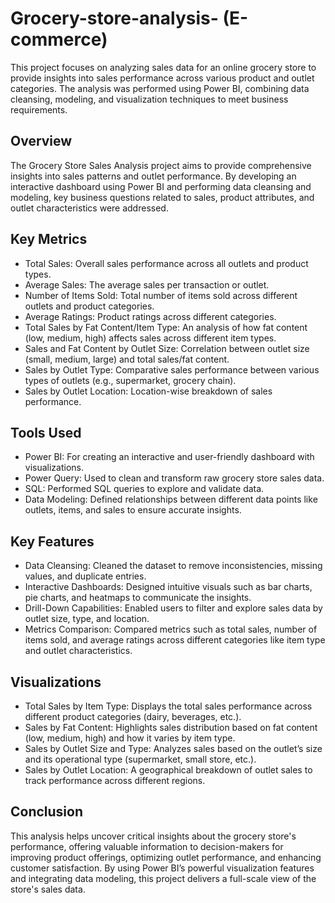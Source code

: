 # Grocery-store-analysis- (E-commerce)

This project focuses on analyzing sales data for an online grocery store to provide insights into sales performance across various product and outlet categories. The analysis was performed using Power BI, combining data cleansing, modeling, and visualization techniques to meet business requirements.

## Overview
The Grocery Store Sales Analysis project aims to provide comprehensive insights into sales patterns and outlet performance. By developing an interactive dashboard using Power BI and performing data cleansing and modeling, key business questions related to sales, product attributes, and outlet characteristics were addressed.

## Key Metrics
- Total Sales: Overall sales performance across all outlets and product types.
- Average Sales: The average sales per transaction or outlet.
- Number of Items Sold: Total number of items sold across different outlets and product categories.
- Average Ratings: Product ratings across different categories.
- Total Sales by Fat Content/Item Type: An analysis of how fat content (low, medium, high) affects sales across different item types.
- Sales and Fat Content by Outlet Size: Correlation between outlet size (small, medium, large) and total sales/fat content.
- Sales by Outlet Type: Comparative sales performance between various types of outlets (e.g., supermarket, grocery chain).
- Sales by Outlet Location: Location-wise breakdown of sales performance.

## Tools Used
- Power BI: For creating an interactive and user-friendly dashboard with visualizations.
- Power Query: Used to clean and transform raw grocery store sales data.
- SQL: Performed SQL queries to explore and validate data.
- Data Modeling: Defined relationships between different data points like outlets, items, and sales to ensure accurate insights.

## Key Features
- Data Cleansing: Cleaned the dataset to remove inconsistencies, missing values, and duplicate entries.
- Interactive Dashboards: Designed intuitive visuals such as bar charts, pie charts, and heatmaps to communicate the insights.
- Drill-Down Capabilities: Enabled users to filter and explore sales data by outlet size, type, and location.
- Metrics Comparison: Compared metrics such as total sales, number of items sold, and average ratings across different categories like item type and outlet characteristics.

## Visualizations
- Total Sales by Item Type: Displays the total sales performance across different product categories (dairy, beverages, etc.).
- Sales by Fat Content: Highlights sales distribution based on fat content (low, medium, high) and how it varies by item type.
- Sales by Outlet Size and Type: Analyzes sales based on the outlet’s size and its operational type (supermarket, small store, etc.).
- Sales by Outlet Location: A geographical breakdown of outlet sales to track performance across different regions.

## Conclusion
This analysis helps uncover critical insights about the grocery store's performance, offering valuable information to decision-makers for improving product offerings, optimizing outlet performance, and enhancing customer satisfaction. By using Power BI’s powerful visualization features and integrating data modeling, this project delivers a full-scale view of the store's sales data.
